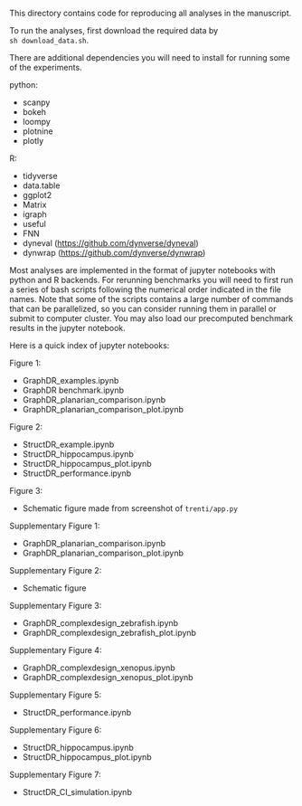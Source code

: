 This directory contains code for reproducing all analyses in the manuscript.

To run the analyses, first download the required data by  
`sh download_data.sh`.

There are additional dependencies you will need to install for running some of the experiments.

python:
- scanpy
- bokeh
- loompy
- plotnine
- plotly

R:
- tidyverse
- data.table
- ggplot2
- Matrix
- igraph
- useful
- FNN
- dyneval (https://github.com/dynverse/dyneval)
- dynwrap (https://github.com/dynverse/dynwrap)


Most analyses are implemented in the format of jupyter notebooks with python and R backends. For rerunning benchmarks you will need to first run a series of bash scripts following the numerical order indicated in the file names. Note that some of the scripts contains a large number of commands that can be parallelized, so you can consider running them in parallel or submit to computer cluster. You may also load our precomputed benchmark results in the jupyter notebook.

Here is a quick index of jupyter notebooks:

Figure 1: 
- GraphDR_examples.ipynb
- GraphDR benchmark.ipynb	
- GraphDR_planarian_comparison.ipynb
- GraphDR_planarian_comparison_plot.ipynb

Figure 2:
- StructDR_example.ipynb
- StructDR_hippocampus.ipynb
- StructDR_hippocampus_plot.ipynb
- StructDR_performance.ipynb

Figure 3:
- Schematic figure made from screenshot of `trenti/app.py`

Supplementary Figure 1:
- GraphDR_planarian_comparison.ipynb
- GraphDR_planarian_comparison_plot.ipynb

Supplementary Figure 2:
- Schematic figure

Supplementary Figure 3:
- GraphDR_complexdesign_zebrafish.ipynb
- GraphDR_complexdesign_zebrafish_plot.ipynb

Supplementary Figure 4:
- GraphDR_complexdesign_xenopus.ipynb
- GraphDR_complexdesign_xenopus_plot.ipynb

Supplementary Figure 5:
- StructDR_performance.ipynb

Supplementary Figure 6:
- StructDR_hippocampus.ipynb
- StructDR_hippocampus_plot.ipynb

Supplementary Figure 7:
- StructDR_CI_simulation.ipynb


